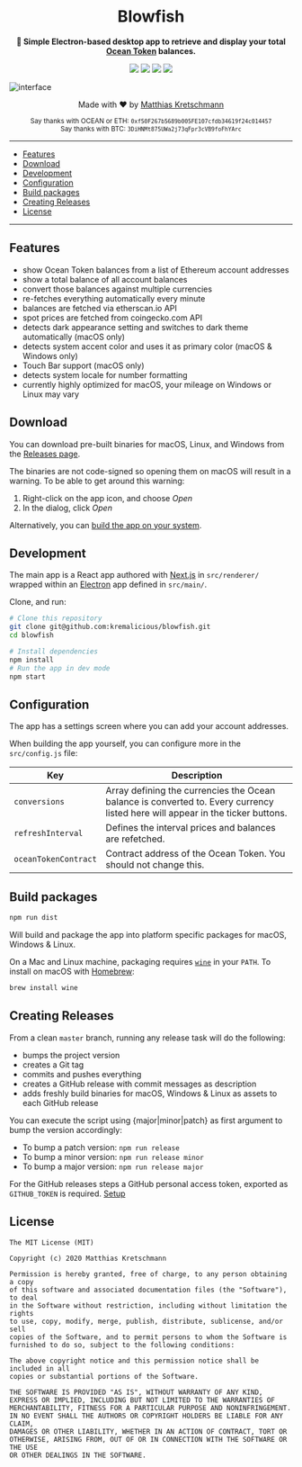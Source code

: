 <h1 align="center">
  Blowfish
</h1>
<p align="center">
  <strong>🐡 Simple Electron-based desktop app to retrieve and display your total <a href="https://oceanprotocol.com">Ocean Token</a> balances.</strong>
</p>
<p align="center">
  <a href="https://travis-ci.com/kremalicious/blowfish"><img src="https://travis-ci.com/kremalicious/blowfish.svg?branch=master" /></a>
  <a href="https://codeclimate.com/github/kremalicious/blowfish/maintainability"><img src="https://api.codeclimate.com/v1/badges/beeab7902ee5307fc0a1/maintainability" /></a>
  <a href="https://codeclimate.com/github/kremalicious/blowfish/test_coverage"><img src="https://api.codeclimate.com/v1/badges/beeab7902ee5307fc0a1/test_coverage" /></a>
  <a href="https://greenkeeper.io/"><img src="https://badges.greenkeeper.io/kremalicious/blowfish.svg" /></a>
</p>

![interface](https://user-images.githubusercontent.com/90316/59041344-afe53d00-8878-11e9-83e4-a82dd0c4646b.png)

<p align="center">
  Made with ♥ by <a href="https://matthiaskretschmann.com">Matthias Kretschmann</a>
</p>
<p align="center">
  <small>Say thanks with OCEAN or ETH: <code>0xf50F267b5689b005FE107cfdb34619f24c014457</code></small>
  <br />
  <small>Say thanks with BTC: <code>3DiHNMt875UWa2j73qFpr3cVB9foFhYArc</code></small>
</p>

---

- [Features](#features)
- [Download](#download)
- [Development](#development)
- [Configuration](#configuration)
- [Build packages](#build-packages)
- [Creating Releases](#creating-releases)
- [License](#license)

---

## Features

- show Ocean Token balances from a list of Ethereum account addresses
- show a total balance of all account balances
- convert those balances against multiple currencies
- re-fetches everything automatically every minute
- balances are fetched via etherscan.io API
- spot prices are fetched from coingecko.com API
- detects dark appearance setting and switches to dark theme automatically (macOS only)
- detects system accent color and uses it as primary color (macOS & Windows only)
- Touch Bar support (macOS only)
- detects system locale for number formatting
- currently highly optimized for macOS, your mileage on Windows or Linux may vary

## Download

You can download pre-built binaries for macOS, Linux, and Windows from the [Releases page](https://github.com/kremalicious/blowfish/releases).

The binaries are not code-signed so opening them on macOS will result in a warning. To be able to get around this warning:

1. Right-click on the app icon, and choose _Open_
2. In the dialog, click _Open_

Alternatively, you can [build the app on your system](#build-packages).

## Development

The main app is a React app authored with [Next.js](https://nextjs.org) in `src/renderer/` wrapped within an [Electron](https://www.electronjs.org) app defined in `src/main/`.

Clone, and run:

```bash
# Clone this repository
git clone git@github.com:kremalicious/blowfish.git
cd blowfish

# Install dependencies
npm install
# Run the app in dev mode
npm start
```

## Configuration

The app has a settings screen where you can add your account addresses.

When building the app yourself, you can configure more in the `src/config.js` file:

| Key                  | Description                                                                                                                    |
| -------------------- | ------------------------------------------------------------------------------------------------------------------------------ |
| `conversions`        | Array defining the currencies the Ocean balance is converted to. Every currency listed here will appear in the ticker buttons. |
| `refreshInterval`    | Defines the interval prices and balances are refetched.                                                                        |
| `oceanTokenContract` | Contract address of the Ocean Token. You should not change this.                                                               |

## Build packages

```bash
npm run dist
```

Will build and package the app into platform specific packages for macOS, Windows & Linux.

On a Mac and Linux machine, packaging requires [`wine`](https://www.winehq.org) in your `PATH`. To install on macOS with [Homebrew](https://brew.sh):

```bash
brew install wine
```

## Creating Releases

From a clean `master` branch, running any release task will do the following:

- bumps the project version
- creates a Git tag
- commits and pushes everything
- creates a GitHub release with commit messages as description
- adds freshly build binaries for macOS, Windows & Linux as assets to each GitHub release

You can execute the script using {major|minor|patch} as first argument to bump the version accordingly:

- To bump a patch version: `npm run release`
- To bump a minor version: `npm run release minor`
- To bump a major version: `npm run release major`

For the GitHub releases steps a GitHub personal access token, exported as `GITHUB_TOKEN` is required. [Setup](https://github.com/release-it/release-it#github-releases)

## License

```text
The MIT License (MIT)

Copyright (c) 2020 Matthias Kretschmann

Permission is hereby granted, free of charge, to any person obtaining a copy
of this software and associated documentation files (the "Software"), to deal
in the Software without restriction, including without limitation the rights
to use, copy, modify, merge, publish, distribute, sublicense, and/or sell
copies of the Software, and to permit persons to whom the Software is
furnished to do so, subject to the following conditions:

The above copyright notice and this permission notice shall be included in all
copies or substantial portions of the Software.

THE SOFTWARE IS PROVIDED "AS IS", WITHOUT WARRANTY OF ANY KIND,
EXPRESS OR IMPLIED, INCLUDING BUT NOT LIMITED TO THE WARRANTIES OF
MERCHANTABILITY, FITNESS FOR A PARTICULAR PURPOSE AND NONINFRINGEMENT.
IN NO EVENT SHALL THE AUTHORS OR COPYRIGHT HOLDERS BE LIABLE FOR ANY CLAIM,
DAMAGES OR OTHER LIABILITY, WHETHER IN AN ACTION OF CONTRACT, TORT OR
OTHERWISE, ARISING FROM, OUT OF OR IN CONNECTION WITH THE SOFTWARE OR THE USE
OR OTHER DEALINGS IN THE SOFTWARE.
```

